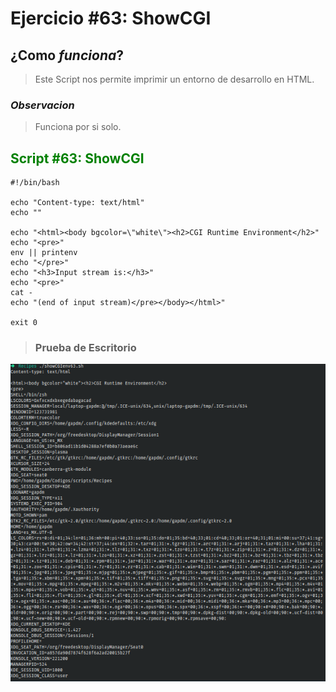 # Ejercicio #63: ShowCGI

## ¿Como _funciona_?

>Este Script nos permite imprimir un entorno de desarrollo en HTML.

### _Observacion_ ###
>Funciona por si solo.

## <span style="color:green">Script #63: ShowCGI </span> ##

```shell
#!/bin/bash

echo "Content-type: text/html"
echo ""

echo "<html><body bgcolor=\"white\"><h2>CGI Runtime Environment</h2>"
echo "<pre>"
env || printenv
echo "</pre>"
echo "<h3>Input stream is:</h3>"
echo "<pre>"
cat -
echo "(end of input stream)</pre></body></html>"

exit 0
```

> ### Prueba de Escritorio ###
![46](63.png)